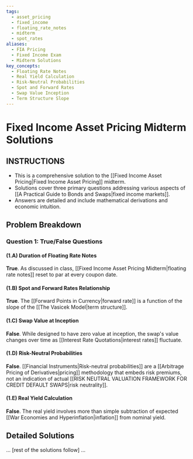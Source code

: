 ```yaml
---
tags:
  - asset_pricing
  - fixed_income
  - floating_rate_notes
  - midterm
  - spot_rates
aliases:
  - FIA Pricing
  - Fixed Income Exam
  - Midterm Solutions
key_concepts:
  - Floating Rate Notes
  - Real Yield Calculation
  - Risk-Neutral Probabilities
  - Spot and Forward Rates
  - Swap Value Inception
  - Term Structure Slope
---
```


# Fixed Income Asset Pricing Midterm Solutions

## INSTRUCTIONS
- This is a comprehensive solution to the [[Fixed Income Asset Pricing|Fixed Income Asset Pricing]] midterm.
- Solutions cover three primary questions addressing various aspects of [[A Practical Guide to Bonds and Swaps|fixed income markets]].
- Answers are detailed and include mathematical derivations and economic intuition.

## Problem Breakdown
### Question 1: True/False Questions
#### (1.A) Duration of Floating Rate Notes
**True**. As discussed in class, [[Fixed Income Asset Pricing Midterm|floating rate notes]] reset to par at every coupon date.

#### (1.B) Spot and Forward Rates Relationship
**True**. The [[Forward Points in Currency|forward rate]] is a function of the slope of the [[The Vasicek Model|term structure]].

#### (1.C) Swap Value at Inception
**False**. While designed to have zero value at inception, the swap's value changes over time as [[Interest Rate Quotations|interest rates]] fluctuate.

#### (1.D) Risk-Neutral Probabilities
**False**. [[Financial Instruments|Risk-neutral probabilities]] are a [[Arbitrage Pricing of Derivatives|pricing]] methodology that embeds risk premiums, not an indication of actual [[RISK NEUTRAL VALUATION FRAMEWORK FOR CREDIT DEFAULT SWAPS|risk neutrality]].

#### (1.E) Real Yield Calculation
**False**. The real yield involves more than simple subtraction of expected [[War Economies and Hyperinflation|inflation]] from nominal yield.

## Detailed Solutions
... [rest of the solutions follow] ...